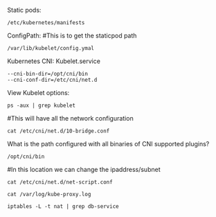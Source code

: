 Static pods: 
```
/etc/kubernetes/manifests
```
ConfigPath: 
#This is to get the staticpod path
```
/var/lib/kubelet/config.ymal
```


Kubernetes CNI:
Kubelet.service
```
--cni-bin-dir=/opt/cni/bin
--cni-conf-dir=/etc/cni/net.d
```
View Kubelet options: 
```
ps -aux | grep kubelet
```

#This will have all the network configuration
```
cat /etc/cni/net.d/10-bridge.conf
```

What is the path configured with all binaries of CNI supported plugins?
```
/opt/cni/bin
```

#In this location we can change the ipaddress/subnet
```
cat /etc/cni/net.d/net-script.conf 
```


```
cat /var/log/kube-proxy.log

iptables -L -t nat | grep db-service
```
